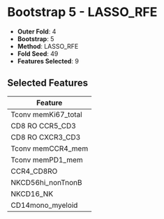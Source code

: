 # Bootstrap 5 - LASSO_RFE

- **Outer Fold**: 4
- **Bootstrap**: 5
- **Method**: LASSO_RFE
- **Fold Seed**: 49
- **Features Selected**: 9

## Selected Features

| Feature |
|---------|
| Tconv memKi67_total |
| CD8 RO CCR5_CD3 |
| CD8 RO CXCR3_CD3 |
| Tconv memCCR4_mem |
| Tconv memPD1_mem |
| CCR4_CD8RO |
| NKCD56hi_nonTnonB |
| NKCD16_NK |
| CD14mono_myeloid |
